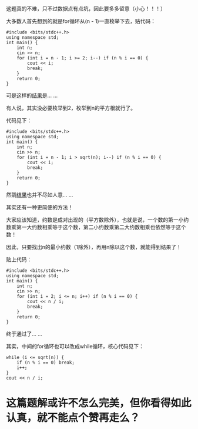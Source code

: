 这题真的不难，只不过数据点有点坑，因此要多多留意（小心！！！）

大多数人首先想到的就是for循环从(n - 1)一直枚举下去，贴代码：

    
    
    #include <bits/stdc++.h>
    using namespace std;
    int main() {
        int n;
        cin >> n;
        for (int i = n - 1; i >= 2; i--) if (n % i == 0) { 
            cout << i;
            break;
        }
        return 0;
    }
    

可是这样的[结果](https://www.luogu.org/recordnew/show/20168306)是... ...

有人说，其实没必要枚举到2，枚举到n的平方根就行了。

代码见下：

    
    
    #include <bits/stdc++.h>
    using namespace std;
    int main() {
        int n;
        cin >> n;
        for (int i = n - 1; i > sqrt(n); i--) if (n % i == 0) { 
            cout << i;
            break;
        }
        return 0;
    }
    

然鹅[结果](https://www.luogu.org/recordnew/show/20168411)也并不尽如人意... ...

其实还有一种更简便的方法！

大家应该知道，约数是成对出现的（平方数除外），也就是说，一个数的第一小约数乘第一大约数相乘等于这个数，第二小约数乘第二大约数相乘也依然等于这个数！

因此，只要找出n的最小约数（1除外），再用n除以这个数，就能得到结果了！

贴上代码：

    
    
    #include <bits/stdc++.h>
    using namespace std;
    int main() {
        int n;
        cin >> n;
        for (int i = 2; i <= n; i++) if (n % i == 0) { 
            cout << n / i;
            break;
        }
        return 0;
    }
    

终于通过了... ...

其实，中间的for循环也可以改成while循环，核心代码见下：

    
    
    while (i <= sqrt(n)) {
    	if (n % i == 0) break;
    	i++;
    }
    cout << n / i;
    

# 这篇题解或许不怎么完美，但你看得如此认真，就不能点个赞再走么？

